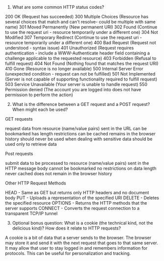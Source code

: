 1. What are some common HTTP status codes?

200 OK (Request has succeeded)
300 Multiple Choices (Resource has several choices that match and can't resolve- could be multiple with same name)
301 Moved Permanently (New permanent URI)
302 Found (Continue to use the request uri - resource temporarily under a different one)
304 Not Modified
307 Temporary Redirect (Continue to use the request uri - resource temporarily under a different one)
400 Bad Request (Request not understood - syntax issue)
401 Unauthorized (Request requires authentication - include a WWW-Authenticate header field containing a challenge applicable to the requested resource)
403 Forbidden (Refusal to fulfill request)
404 Not Found (Nothing found that matches the request URI)
410 Gone (Resource is no longer available)
500 Internal Server Error (unexpected condition - request can not be fulfilled)
501 Not Implemented (Server is not capable of supporting functionality required to fulfill request)
503 Service Unavailable (Your server is unable to handle request)
550 Permission denied (The account you are logged into does not have permission to perform the action)

2. What is the difference between a GET request and a POST request? When might each be used?

GET requests 

request data from resource
(name/value pairs) sent in the URL
can be bookmarked
has length restrictions
can be cached
remains in the browser history
should never be used when dealing with sensitive data
should be used only to retrieve data


Post requests 

submit data to be processed to resource
(name/value pairs) sent in the HTTP message body
cannot be bookmarked
no restrictions on data length
never cached
does not remain in the browser history

Other HTTP Request Methods

HEAD - Same as GET but returns only HTTP headers and no document body
PUT	- Uploads a representation of the specified URI
DELETE	- Deletes the specified resource
OPTIONS	- Returns the HTTP methods that the server supports
CONNECT	- Converts the request connection to a transparent TCP/IP tunnel

3. Optional bonus question: What is a cookie (the technical kind, not the delicious kind)? How does it relate to HTTP requests?

A cookie is a bit of data that a server sends to the browser. The browser may store it and send it with the next request that goes to that same server. It may allow that user to stay logged in and remembers information for protocols. This can be useful for personalization and tracking.


